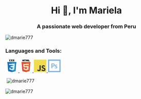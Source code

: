 <h1 align="center">Hi 👋, I'm Mariela</h1>
<h3 align="center">A passionate web developer from Peru</h3>

<p align="left"> <img src="https://komarev.com/ghpvc/?username=dmarie777&label=Profile%20views&color=0e75b6&style=flat" alt="dmarie777" /> </p>



<h3 align="left">Languages and Tools:</h3>
<p align="left"> <a href="https://www.w3schools.com/css/" target="_blank" rel="noreferrer"> <img src="https://raw.githubusercontent.com/devicons/devicon/master/icons/css3/css3-original-wordmark.svg" alt="css3" width="40" height="40"/> </a> <a href="https://www.w3.org/html/" target="_blank" rel="noreferrer"> <img src="https://raw.githubusercontent.com/devicons/devicon/master/icons/html5/html5-original-wordmark.svg" alt="html5" width="40" height="40"/> </a> <a href="https://developer.mozilla.org/en-US/docs/Web/JavaScript" target="_blank" rel="noreferrer"> <img src="https://raw.githubusercontent.com/devicons/devicon/master/icons/javascript/javascript-original.svg" alt="javascript" width="40" height="40"/> </a> <a href="https://www.photoshop.com/en" target="_blank" rel="noreferrer"> <img src="https://raw.githubusercontent.com/devicons/devicon/master/icons/photoshop/photoshop-line.svg" alt="photoshop" width="40" height="40"/> </a> </p>


<p>&nbsp;<img align="center" src="https://github-readme-stats.vercel.app/api?username=dmarie777&show_icons=true&locale=en" alt="dmarie777" /></p>

<p><img align="center" src="https://github-readme-streak-stats.herokuapp.com/?user=dmarie777&" alt="dmarie777" /></p>
